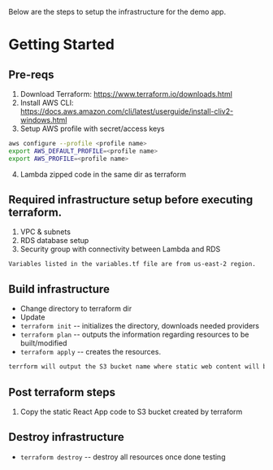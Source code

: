 Below are the steps to setup the infrastructure for the demo app.

# Getting Started

## Pre-reqs
1. Download Terraform: https://www.terraform.io/downloads.html
2. Install AWS CLI: https://docs.aws.amazon.com/cli/latest/userguide/install-cliv2-windows.html
3. Setup AWS profile with secret/access keys
```bash
aws configure --profile <profile name>
export AWS_DEFAULT_PROFILE=<profile name>
export AWS_PROFILE=<profile name>
```
4. Lambda zipped code in the same dir as terraform


## Required infrastructure setup before executing terraform.
1. VPC & subnets
2. RDS database setup
3. Security group with connectivity between Lambda and RDS
```base
Variables listed in the variables.tf file are from us-east-2 region.
```


## Build infrastructure

* Change directory to terraform dir
* Update
* `terraform init` -- initializes the directory, downloads needed providers
* `terraform plan` -- outputs the information regarding resources to be built/modified
* `terraform apply` -- creates the resources. 
```bash
terrform will output the S3 bucket name where static web content will be uploaded in the next step
```


## Post terraform steps
1. Copy the static React App code to S3 bucket created by terraform


## Destroy infrastructure
* `terraform destroy` -- destroy all resources once done testing
